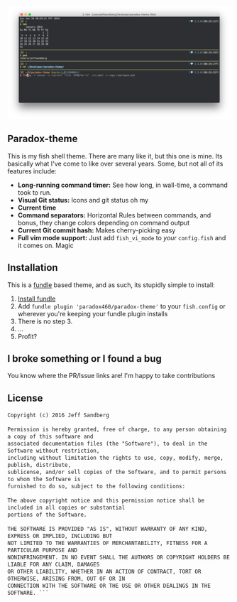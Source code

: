 ![Screenshot](https://raw.githubusercontent.com/paradox460/paradox-theme/master/screenshot.png)

## Paradox-theme

This is my fish shell theme. There are many like it, but this one is mine. Its basically what I've come to like over several years. Some, but not all of its features include:

+ **Long-running command timer:** See how long, in wall-time, a command took to run.
+ **Visual Git status:** Icons and git status oh my
+ **Current time**
+ **Command separators:** Horizontal Rules between commands, and bonus, they change colors depending on command output
+ **Current Git commit hash:** Makes cherry-picking easy
+ **Full vim mode support:** Just add `fish_vi_mode` to *your* `config.fish` and it comes on. Magic

## Installation
This is a [fundle](https://github.com/tuvistavie/fundle) based theme, and as such, its stupidly simple to install:

1. [Install fundle](https://github.com/tuvistavie/fundle#installation)
2. Add `fundle plugin 'paradox460/paradox-theme'` to your `fish.config` or wherever you're keeping your fundle plugin installs
3. There is no step 3.
4. …
5. Profit?

## I broke something or I found a bug
You know where the PR/Issue links are! I'm happy to take contributions

## License
```
Copyright (c) 2016 Jeff Sandberg

Permission is hereby granted, free of charge, to any person obtaining a copy of this software and
associated documentation files (the "Software"), to deal in the Software without restriction,
including without limitation the rights to use, copy, modify, merge, publish, distribute,
sublicense, and/or sell copies of the Software, and to permit persons to whom the Software is
furnished to do so, subject to the following conditions:

The above copyright notice and this permission notice shall be included in all copies or substantial
portions of the Software.

THE SOFTWARE IS PROVIDED "AS IS", WITHOUT WARRANTY OF ANY KIND, EXPRESS OR IMPLIED, INCLUDING BUT
NOT LIMITED TO THE WARRANTIES OF MERCHANTABILITY, FITNESS FOR A PARTICULAR PURPOSE AND
NONINFRINGEMENT. IN NO EVENT SHALL THE AUTHORS OR COPYRIGHT HOLDERS BE LIABLE FOR ANY CLAIM, DAMAGES
OR OTHER LIABILITY, WHETHER IN AN ACTION OF CONTRACT, TORT OR OTHERWISE, ARISING FROM, OUT OF OR IN
CONNECTION WITH THE SOFTWARE OR THE USE OR OTHER DEALINGS IN THE SOFTWARE. ```
